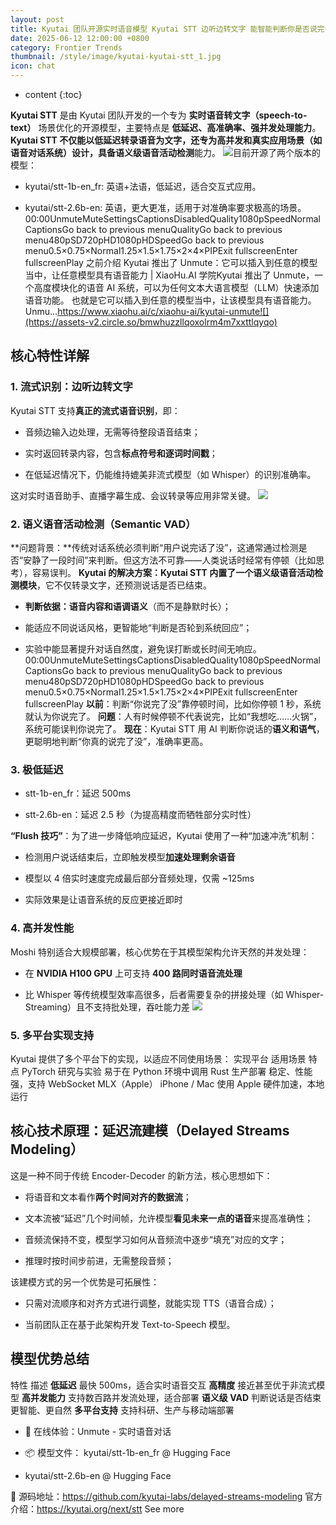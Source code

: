 ```yaml
---
layout: post
title: Kyutai 团队开源实时语音模型 Kyutai STT 边听边转文字 能智能判断你是否说完话 不盲目打断
date: 2025-06-12 12:00:00 +0800
category: Frontier Trends
thumbnail: /style/image/kyutai-kyutai-stt_1.jpg
icon: chat
---
```

* content
{:toc}

**Kyutai STT** 是由 Kyutai 团队开发的一个专为 **实时语音转文字（speech-to-text）** 场景优化的开源模型，主要特点是 **低延迟、高准确率、强并发处理能力**。
**Kyutai STT **不仅能以低延迟转录语音为文字，还专为高并发和真实应用场景（如语音对话系统）设计，具备**语义级语音活动检测**能力。
![](https://assets-v2.circle.so/sg3ndph2svwjkmu83c480zonm33q)目前开源了两个版本的模型：

- kyutai/stt-1b-en_fr: 英语+法语，低延迟，适合交互式应用。

- kyutai/stt-2.6b-en: 英语，更大更准，适用于对准确率要求极高的场景。
00:00UnmuteMuteSettingsCaptionsDisabledQuality1080pSpeedNormalCaptionsGo back to previous menuQualityGo back to previous menu480pSD720pHD1080pHDSpeedGo back to previous menu0.5×0.75×Normal1.25×1.5×1.75×2×4×PIPExit fullscreenEnter fullscreenPlay
之前介绍
Kyutai 推出了 Unmute：它可以插入到任意的模型当中，让任意模型具有语音能力 | XiaoHu.AI 学院Kyutai 推出了 Unmute，一个高度模块化的语音 AI 系统，可以为任何文本大语言模型（LLM）快速添加语音功能。  也就是它可以插入到任意的模型当中，让该模型具有语音能力。  Unmu...https://www.xiaohu.ai/c/xiaohu-ai/kyutai-unmute![](https://assets-v2.circle.so/bmwhuzzllqoxolrm4m7xxttlqyqo)
## 核心特性详解

### 1. 流式识别：边听边转文字
Kyutai STT 支持**真正的流式语音识别**，即：

- 音频边输入边处理，无需等待整段语音结束；

- 实时返回转录内容，包含**标点符号和逐词时间戳**；

- 在低延迟情况下，仍能维持媲美非流式模型（如 Whisper）的识别准确率。

这对实时语音助手、直播字幕生成、会议转录等应用非常关键。
![](https://assets-v2.circle.so/cqcutjipb078unn6sjfm30cfghp8)
### 2. 语义语音活动检测（Semantic VAD）
**问题背景：**传统对话系统必须判断“用户说完话了没”，这通常通过检测是否“安静了一段时间”来判断。但这方法不可靠——人类说话时经常有停顿（比如思考），容易误判。
**Kyutai 的解决方案：**Kyutai STT  内置了一个**语义级语音活动检测模块**，它不仅转录文字，还预测说话是否已结束。

- **判断依据：语音内容和语调语义**（而不是静默时长）；

- 能适应不同说话风格，更智能地“判断是否轮到系统回应”；

- 实验中能显著提升对话自然度，避免误打断或长时间无响应。
00:00UnmuteMuteSettingsCaptionsDisabledQuality1080pSpeedNormalCaptionsGo back to previous menuQualityGo back to previous menu480pSD720pHD1080pHDSpeedGo back to previous menu0.5×0.75×Normal1.25×1.5×1.75×2×4×PIPExit fullscreenEnter fullscreenPlay
**以前**：判断“你说完了没”靠停顿时间，比如你停顿 1 秒，系统就认为你说完了。
**问题**：人有时候停顿不代表说完，比如“我想吃……火锅”，系统可能误判你说完了。
**现在**：Kyutai STT 用 AI 判断你说话的**语义和语气**，更聪明地判断“你真的说完了没”，准确率更高。

### 3. 极低延迟

- stt-1b-en_fr：延迟 500ms

- stt-2.6b-en：延迟 2.5 秒（为提高精度而牺牲部分实时性）

**“Flush 技巧”**：为了进一步降低响应延迟，Kyutai 使用了一种“加速冲洗”机制：

- 检测用户说话结束后，立即触发模型**加速处理剩余语音**

- 模型以 4 倍实时速度完成最后部分音频处理，仅需 ~125ms

- 实际效果是让语音系统的反应更接近即时

### 4. 高并发性能
Moshi 特别适合大规模部署，核心优势在于其模型架构允许天然的并发处理：

- 在 **NVIDIA H100 GPU** 上可支持 **400 路同时语音流处理**

- 比 Whisper 等传统模型效率高很多，后者需要复杂的拼接处理（如 Whisper-Streaming）且不支持批处理，吞吐能力差
![](https://assets-v2.circle.so/39bxzzbsx2au9nivdqet9uxnalm2)

### 5. 多平台实现支持
Kyutai 提供了多个平台下的实现，以适应不同使用场景：
实现平台 适用场景 特点 PyTorch 研究与实验 易于在 Python 环境中调用 Rust 生产部署 稳定、性能强，支持 WebSocket MLX（Apple） iPhone / Mac 使用 Apple 硬件加速，本地运行

## 核心技术原理：延迟流建模（Delayed Streams Modeling）
这是一种不同于传统 Encoder-Decoder 的新方法，核心思想如下：

- 将语音和文本看作**两个时间对齐的数据流**；

- 文本流被“延迟”几个时间帧，允许模型**看见未来一点的语音**来提高准确性；

- 音频流保持不变，模型学习如何从音频流中逐步“填充”对应的文字；

- 推理时按时间步前进，无需整段音频；

该建模方式的另一个优势是可拓展性：

- 只需对流顺序和对齐方式进行调整，就能实现 TTS（语音合成）；

- 当前团队正在基于此架构开发 Text-to-Speech 模型。

## 模型优势总结
特性 描述 **低延迟** 最快 500ms，适合实时语音交互 **高精度** 接近甚至优于非流式模型 **高并发能力** 支持数百路并发流处理，适合部署 **语义级 VAD** 判断说话是否结束更智能、更自然 **多平台支持** 支持科研、生产与移动端部署

- 🔗 在线体验：Unmute - 实时语音对话

- 📦 模型文件：
kyutai/stt-1b-en_fr @ Hugging Face

- kyutai/stt-2.6b-en @ Hugging Face

📁 源码地址：https://github.com/kyutai-labs/delayed-streams-modeling
官方介绍：https://kyutai.org/next/stt
See more